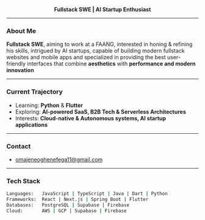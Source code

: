 <!-- Futuristic GitHub README -->
<p align="center">
  <b>Fullstack SWE | AI Startup Enthusiast</b>
</p>

---

### About Me  
**Fullstack SWE**, aiming to work at a FAANG, interested in honing & refining his skills, intrigued by AI startups, capable of building modern fullstack websites and mobile apps and specialized in providing the best user-friendly interfaces that combine **aesthetics** with **performance and modern innovation**

---

### Current Trajectory  
- Learning: **Python** & **Flutter**  
- Exploring: **AI-powered SaaS, B2B Tech & Serverless Architectures**  
- Interests: **Cloud-native & Autonomous systems, AI startup applications**  

---

### Contact  
- omajeneoghenefega11@gmail.com

---

### Tech Stack  
```bash
Languages:   JavaScript | TypeScript | Java | Dart | Python 
Frameworks:  React | Next.js | Spring Boot | Flutter  
Databases:   PostgreSQL | Supabase | Firebase  
Cloud:       AWS | GCP | Supabase | Firebase
 
